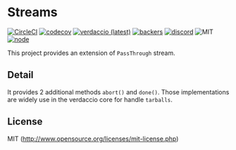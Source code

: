 # Streams

[![CircleCI](https://circleci.com/gh/verdaccio/streams.svg?style=svg)](https://circleci.com/gh/ayusharma/verdaccio-memory)
[![codecov](https://codecov.io/gh/verdaccio/streams/branch/master/graph/badge.svg)](https://codecov.io/gh/verdaccio/verdaccio-memory)
[![verdaccio (latest)](https://img.shields.io/npm/v/@verdaccio/streams/latest.svg)](https://www.npmjs.com/package/verdaccio-memory)
[![backers](https://opencollective.com/verdaccio/tiers/backer/badge.svg?label=Backer&color=brightgreen)](https://opencollective.com/verdaccio)
[![discord](https://img.shields.io/discord/388674437219745793.svg)](http://chat.verdaccio.org/)
![MIT](https://img.shields.io/github/license/mashape/apistatus.svg)
[![node](https://img.shields.io/node/v/@verdaccio/streams/latest.svg)](https://www.npmjs.com/package/verdaccio-memory)


This project provides an extension of `PassThrough` stream.

## Detail

It provides 2 additional methods `abort()` and `done()`. Those implementations are widely use in the verdaccio core for handle `tarballs`.

## License

MIT (http://www.opensource.org/licenses/mit-license.php)